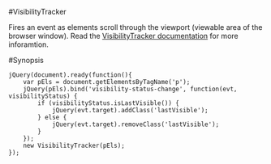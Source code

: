 #VisibilityTracker

Fires an event as elements scroll through the viewport (viewable area of the browser window).
Read the [VisibilityTracker documentation](http://www.synchrosinteractive.com/element-visibility-tracker/docs/index.html)
for more inforamtion.

#Synopsis

    jQuery(document).ready(function(){
        var pEls = document.getElementsByTagName('p');
        jQuery(pEls).bind('visibility-status-change', function(evt, visibilityStatus) {
            if (visibilityStatus.isLastVisible()) {
                jQuery(evt.target).addClass('lastVisible');
            } else {
                jQuery(evt.target).removeClass('lastVisible');
            }
        });
        new VisibilityTracker(pEls);
    });
